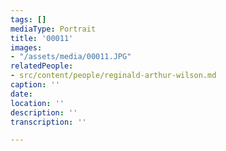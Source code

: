 ```yaml
---
tags: []
mediaType: Portrait
title: '00011'
images:
- "/assets/media/00011.JPG"
relatedPeople:
- src/content/people/reginald-arthur-wilson.md
caption: ''
date: 
location: ''
description: ''
transcription: ''

---
```

